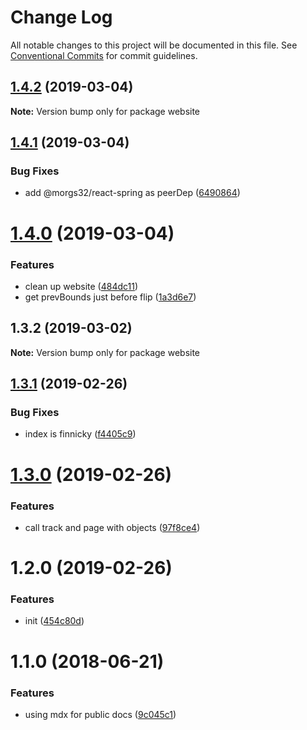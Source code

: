 # Change Log

All notable changes to this project will be documented in this file.
See [Conventional Commits](https://conventionalcommits.org) for commit guidelines.

## [1.4.2](https://github.com/morgs32/react-spring-flip/compare/website@1.4.1...website@1.4.2) (2019-03-04)

**Note:** Version bump only for package website





## [1.4.1](https://github.com/morgs32/react-spring-flip/compare/website@1.4.0...website@1.4.1) (2019-03-04)


### Bug Fixes

* add @morgs32/react-spring as peerDep ([6490864](https://github.com/morgs32/react-spring-flip/commit/6490864))





# [1.4.0](https://github.com/morgs32/react-spring-flip/compare/website@1.3.2...website@1.4.0) (2019-03-04)


### Features

* clean up website ([484dc11](https://github.com/morgs32/react-spring-flip/commit/484dc11))
* get prevBounds just before flip ([1a3d6e7](https://github.com/morgs32/react-spring-flip/commit/1a3d6e7))





## 1.3.2 (2019-03-02)

**Note:** Version bump only for package website





## [1.3.1](https://github.com/morgs32/react-merge-metrics/compare/website@1.3.0...website@1.3.1) (2019-02-26)


### Bug Fixes

* index is finnicky ([f4405c9](https://github.com/morgs32/react-merge-metrics/commit/f4405c9))





# [1.3.0](https://github.com/morgs32/react-merge-metrics/compare/website@1.2.0...website@1.3.0) (2019-02-26)


### Features

* call track and page with objects ([97f8ce4](https://github.com/morgs32/react-merge-metrics/commit/97f8ce4))





# 1.2.0 (2019-02-26)


### Features

* init ([454c80d](https://github.com/morgs32/react-merge-metrics/commit/454c80d))





<a name="1.1.0"></a>
# 1.1.0 (2018-06-21)


### Features

* using mdx for public docs ([9c045c1](https://github.com/morgs32/hemingway/commit/9c045c1))
